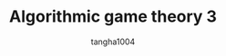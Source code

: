 ---
layout: post
title: Algorithmic game theory 3
subtitle:
categories: algorithm
author: tangha1004
tags: [algorithm]
---